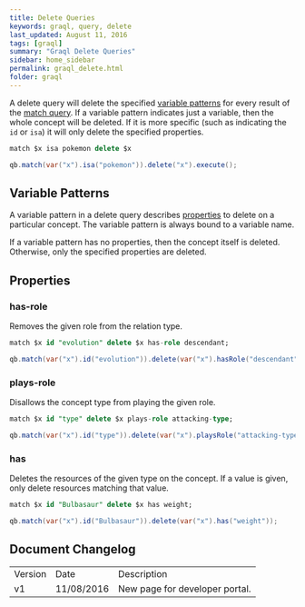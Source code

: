 ```yaml
---
title: Delete Queries
keywords: graql, query, delete
last_updated: August 11, 2016
tags: [graql]
summary: "Graql Delete Queries"
sidebar: home_sidebar
permalink: graql_delete.html
folder: graql
---
```


A delete query will delete the specified [variable
patterns](#variable-patterns) for every result of the [match
query](graql_match.html). If a variable pattern indicates just a variable, then
the whole concept will be deleted. If it is more specific (such as indicating
the `id` or `isa`) it will only delete the specified properties.

```sql
match $x isa pokemon delete $x
```
```java
qb.match(var("x").isa("pokemon")).delete("x").execute();
```


## Variable Patterns

A variable pattern in a delete query describes [properties](#properties) to
delete on a particular concept. The variable pattern is always bound to a
variable name.

If a variable pattern has no properties, then the concept itself is deleted.
Otherwise, only the specified properties are deleted.

## Properties

### has-role
Removes the given role from the relation type.

```sql
match $x id "evolution" delete $x has-role descendant;
```
```java
qb.match(var("x").id("evolution")).delete(var("x").hasRole("descendant"));
```


### plays-role
Disallows the concept type from playing the given role.

```sql
match $x id "type" delete $x plays-role attacking-type;
```
```java
qb.match(var("x").id("type")).delete(var("x").playsRole("attacking-type"));
```


### has
Deletes the resources of the given type on the concept. If a value is given,
only delete resources matching that value.

```sql
match $x id "Bulbasaur" delete $x has weight;
```
```java
qb.match(var("x").id("Bulbasaur")).delete(var("x").has("weight"));
```


## Document Changelog  

<table>
    <tr>
        <td>Version</td>
        <td>Date</td>
        <td>Description</td>        
    </tr>
    <tr>
        <td>v1</td>
        <td>11/08/2016</td>
        <td>New page for developer portal.</td>        
    </tr>
    
</table>